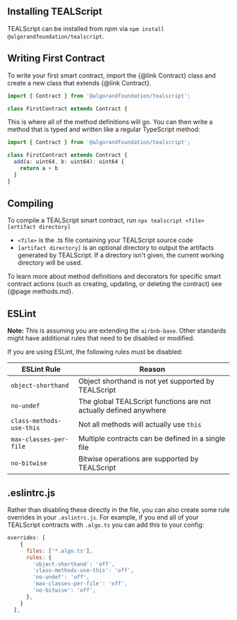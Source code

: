 ## Installing TEALScript

TEALScript can be installed from npm via `npm install @algorandfoundation/tealscript`. 

## Writing First Contract

To write your first smart contract, import the {@link Contract} class and create a new class that extends {@link Contract}.

```ts
import { Contract } from '@algorandfoundation/tealscript';

class FirstContract extends Contract {
```

This is where all of the method definitions will go. You can then write a method that is typed and written like a regular TypeScript method:

```ts
import { Contract } from '@algorandfoundation/tealscript';

class FirstContract extends Contract {
  add(a: uint64, b: uint64): uint64 {
    return a + b
  }
}
```

## Compiling

To compile a TEALScript smart contract, run `npx tealscript <file> [artifact directory]`

* `<file>` is the .ts file containing your TEALScript source code 
* `[artifact directory]` is an optional directory to output the artifacts generated by TEALScript. If a directory isn't given, the current working directory will be used.

To learn more about method definitions and decorators for specific smart contract actions (such as creating, updating, or deleting the contract) see {@page methods.md}.

## ESLint

**Note:** This is assuming you are extending the `airbnb-base`. Other standards might have additional rules that need to be disabled or modified.

If you are using ESLint, the following rules must be disabled: 

| ESLint Rule              | Reason                                                            |
| ------------------------ | ----------------------------------------------------------------- |
| `object-shorthand`       | Object shorthand is not yet supported by TEALScript               |
| `no-undef`               | The global TEALScript functions are not actually defined anywhere |
| `class-methods-use-this` | Not all methods will actually use `this`                          |
| `max-classes-per-file`   | Multiple contracts can be defined in a single file                |
| `no-bitwise`             | Bitwise operations are supported by TEALScript                    |

## .eslintrc.js

Rather than disabling these directly in the file, you can also create some rule overrides in your `.eslintrc.js`. For example, if you end all of your TEALScript contracts with `.algo.ts` you can add this to your config:

```js
overrides: [
    {
      files: ['*.algo.ts'],
      rules: {
        'object-shorthand': 'off',
        'class-methods-use-this': 'off',
        'no-undef': 'off',
        'max-classes-per-file': 'off',
        'no-bitwise': 'off',
      },
    }
  ],
```
